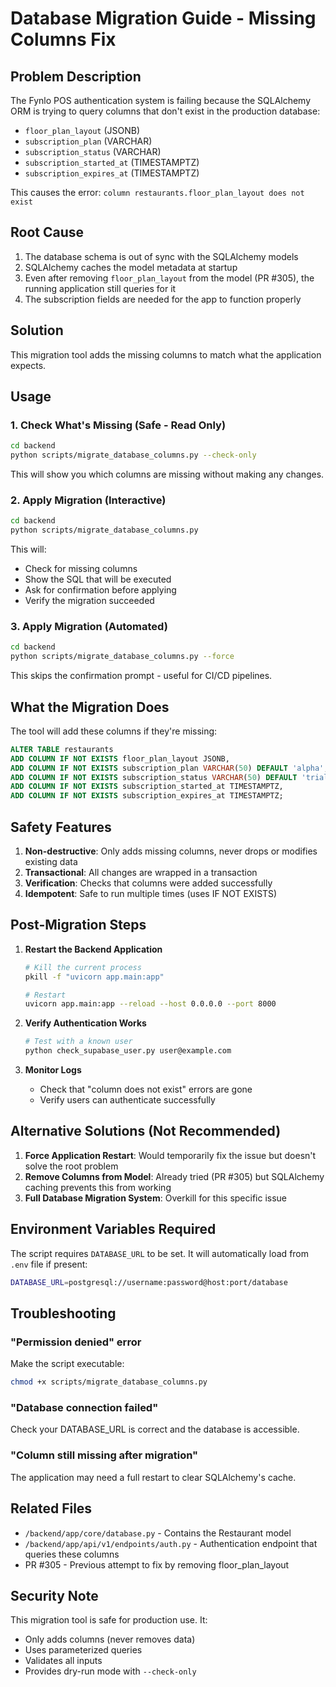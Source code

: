 # Database Migration Guide - Missing Columns Fix

## Problem Description

The Fynlo POS authentication system is failing because the SQLAlchemy ORM is trying to query columns that don't exist in the production database:

- `floor_plan_layout` (JSONB)
- `subscription_plan` (VARCHAR)
- `subscription_status` (VARCHAR)
- `subscription_started_at` (TIMESTAMPTZ)
- `subscription_expires_at` (TIMESTAMPTZ)

This causes the error: `column restaurants.floor_plan_layout does not exist`

## Root Cause

1. The database schema is out of sync with the SQLAlchemy models
2. SQLAlchemy caches the model metadata at startup
3. Even after removing `floor_plan_layout` from the model (PR #305), the running application still queries for it
4. The subscription fields are needed for the app to function properly

## Solution

This migration tool adds the missing columns to match what the application expects.

## Usage

### 1. Check What's Missing (Safe - Read Only)

```bash
cd backend
python scripts/migrate_database_columns.py --check-only
```

This will show you which columns are missing without making any changes.

### 2. Apply Migration (Interactive)

```bash
cd backend
python scripts/migrate_database_columns.py
```

This will:
- Check for missing columns
- Show the SQL that will be executed
- Ask for confirmation before applying
- Verify the migration succeeded

### 3. Apply Migration (Automated)

```bash
cd backend
python scripts/migrate_database_columns.py --force
```

This skips the confirmation prompt - useful for CI/CD pipelines.

## What the Migration Does

The tool will add these columns if they're missing:

```sql
ALTER TABLE restaurants
ADD COLUMN IF NOT EXISTS floor_plan_layout JSONB,
ADD COLUMN IF NOT EXISTS subscription_plan VARCHAR(50) DEFAULT 'alpha',
ADD COLUMN IF NOT EXISTS subscription_status VARCHAR(50) DEFAULT 'trial',
ADD COLUMN IF NOT EXISTS subscription_started_at TIMESTAMPTZ,
ADD COLUMN IF NOT EXISTS subscription_expires_at TIMESTAMPTZ;
```

## Safety Features

1. **Non-destructive**: Only adds missing columns, never drops or modifies existing data
2. **Transactional**: All changes are wrapped in a transaction
3. **Verification**: Checks that columns were added successfully
4. **Idempotent**: Safe to run multiple times (uses IF NOT EXISTS)

## Post-Migration Steps

1. **Restart the Backend Application**
   ```bash
   # Kill the current process
   pkill -f "uvicorn app.main:app"
   
   # Restart
   uvicorn app.main:app --reload --host 0.0.0.0 --port 8000
   ```

2. **Verify Authentication Works**
   ```bash
   # Test with a known user
   python check_supabase_user.py user@example.com
   ```

3. **Monitor Logs**
   - Check that "column does not exist" errors are gone
   - Verify users can authenticate successfully

## Alternative Solutions (Not Recommended)

1. **Force Application Restart**: Would temporarily fix the issue but doesn't solve the root problem
2. **Remove Columns from Model**: Already tried (PR #305) but SQLAlchemy caching prevents this from working
3. **Full Database Migration System**: Overkill for this specific issue

## Environment Variables Required

The script requires `DATABASE_URL` to be set. It will automatically load from `.env` file if present:

```bash
DATABASE_URL=postgresql://username:password@host:port/database
```

## Troubleshooting

### "Permission denied" error
Make the script executable:
```bash
chmod +x scripts/migrate_database_columns.py
```

### "Database connection failed"
Check your DATABASE_URL is correct and the database is accessible.

### "Column still missing after migration"
The application may need a full restart to clear SQLAlchemy's cache.

## Related Files

- `/backend/app/core/database.py` - Contains the Restaurant model
- `/backend/app/api/v1/endpoints/auth.py` - Authentication endpoint that queries these columns
- PR #305 - Previous attempt to fix by removing floor_plan_layout

## Security Note

This migration tool is safe for production use. It:
- Only adds columns (never removes data)
- Uses parameterized queries
- Validates all inputs
- Provides dry-run mode with `--check-only`